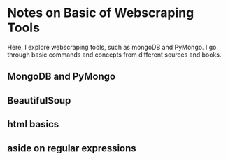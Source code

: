 # Notes on Basic of Webscraping Tools
Here, I explore webscraping tools, such as mongoDB and PyMongo.  I go through basic commands and concepts from different sources and books.

## MongoDB and PyMongo

## BeautifulSoup

## html basics

## aside on regular expressions
